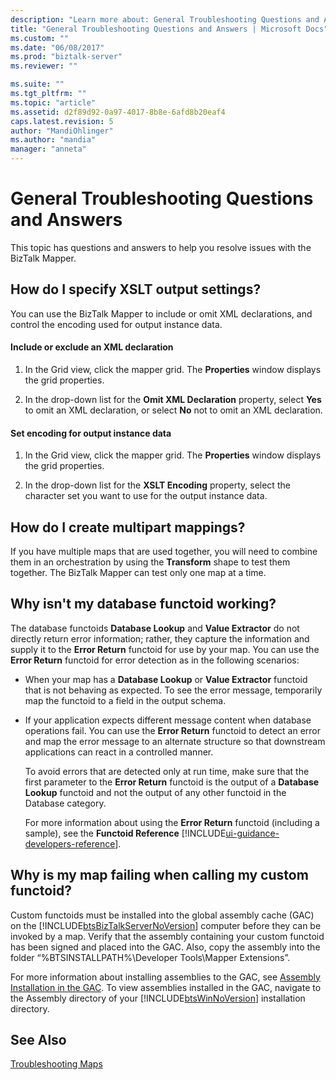 ```yaml
---
description: "Learn more about: General Troubleshooting Questions and Answers"
title: "General Troubleshooting Questions and Answers | Microsoft Docs"
ms.custom: ""
ms.date: "06/08/2017"
ms.prod: "biztalk-server"
ms.reviewer: ""

ms.suite: ""
ms.tgt_pltfrm: ""
ms.topic: "article"
ms.assetid: d2f89d92-0a97-4017-8b8e-6afd8b20eaf4
caps.latest.revision: 5
author: "MandiOhlinger"
ms.author: "mandia"
manager: "anneta"
---
```

# General Troubleshooting Questions and Answers
This topic has questions and answers to help you resolve issues with the BizTalk Mapper.  
  
## How do I specify XSLT output settings?  
 You can use the BizTalk Mapper to include or omit XML declarations, and control the encoding used for output instance data.  
  
#### Include or exclude an XML declaration  
  
1.  In the Grid view, click the mapper grid. The **Properties** window displays the grid properties.  
  
2.  In the drop-down list for the **Omit XML Declaration** property, select **Yes** to omit an XML declaration, or select **No** not to omit an XML declaration.  
  
#### Set encoding for output instance data  
  
1.  In the Grid view, click the mapper grid. The **Properties** window displays the grid properties.  
  
2.  In the drop-down list for the **XSLT Encoding** property, select the character set you want to use for the output instance data.  
  
## How do I create multipart mappings?  
 If you have multiple maps that are used together, you will need to combine them in an orchestration by using the **Transform** shape to test them together. The BizTalk Mapper can test only one map at a time.  
  
## Why isn't my database functoid working?  
 The database functoids **Database Lookup** and **Value Extractor** do not directly return error information; rather, they capture the information and supply it to the **Error Return** functoid for use by your map. You can use the **Error Return** functoid for error detection as in the following scenarios:  
  
- When your map has a **Database Lookup** or **Value Extractor** functoid that is not behaving as expected. To see the error message, temporarily map the functoid to a field in the output schema.  
  
- If your application expects different message content when database operations fail. You can use the **Error Return** functoid to detect an error and map the error message to an alternate structure so that downstream applications can react in a controlled manner.  
  
  To avoid errors that are detected only at run time, make sure that the first parameter to the **Error Return** functoid is the output of a **Database Lookup** functoid and not the output of any other functoid in the Database category.  
  
  For more information about using the **Error Return** functoid (including a sample), see the **Functoid Reference** [!INCLUDE[ui-guidance-developers-reference](../includes/ui-guidance-developers-reference.md)].
  
## Why is my map failing when calling my custom functoid?  
 Custom functoids must be installed into the global assembly cache (GAC) on the [!INCLUDE[btsBizTalkServerNoVersion](../includes/btsbiztalkservernoversion-md.md)] computer before they can be invoked by a map. Verify that the assembly containing your custom functoid has been signed and placed into the GAC. Also, copy the assembly into the folder “%BTSINSTALLPATH%\Developer Tools\Mapper Extensions”.  
  
 For more information about installing assemblies to the GAC, see [Assembly Installation in the GAC](../core/assembly-installation-in-the-gac.md). To view assemblies installed in the GAC, navigate to the Assembly directory of your [!INCLUDE[btsWinNoVersion](../includes/btswinnoversion-md.md)] installation directory.  
  
## See Also  
 [Troubleshooting Maps](../core/troubleshooting-maps.md)
